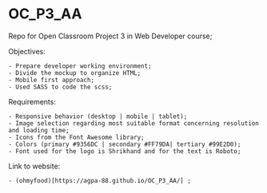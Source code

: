 # OC_P3_AA

Repo for Open Classroom Project 3 in Web Developer course;

Objectives:

	- Prepare developer working environment;
	- Divide the mockup to organize HTML;
	- Mobile first approach;
	- Used SASS to code the scss;

Requirements:

	- Responsive behavior (desktop | mobile | tablet);
	- Image selection regarding most suitable format concerning resolution and loading time;
	- Icons from the Font Awesome library;
	- Colors (primary #9356DC | secondary #FF79DA| tertiary #99E2D0);
	- Font used for the logo is Shrikhand and for the text is Roboto;

Link to website:

	- (ohmyfood)[https://agpa-88.github.io/OC_P3_AA/] ;
